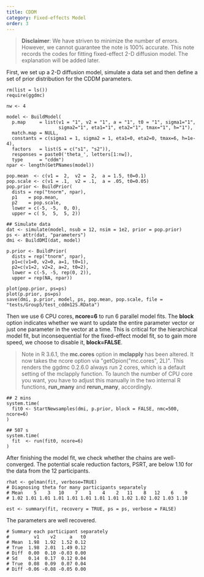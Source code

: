 ```yaml
---
title: CDDM 
category: Fixed-effects Model
order: 3
---
```


> **Disclaimer**: We have striven to minimize the number of errors. However, we cannot guarantee the note is 100% accurate. This note records the codes for fitting fixed-effect 2-D diffusion model. The explanation will be added later.

First, we set up a 2-D diffusion model, simulate a data set and then define a set of prior distribution for the CDDM parameters.  

```
rm(list = ls())
require(ggdmc)

nw <- 4

model <- BuildModel(
  p.map     = list(v1 = "1", v2 = "1", a = "1", t0 = "1", sigma1="1",
                   sigma2="1", eta1="1", eta2="1", tmax="1", h="1"),
  match.map = NULL,
  constants = c(sigma1 = 1, sigma2 = 1, eta1=0, eta2=0, tmax=6, h=1e-4),
  factors   = list(S = c("s1", "s2")),
  responses = paste0('theta_', letters[1:nw]),
  type      = "cddm")
npar <- length(GetPNames(model))

pop.mean  <- c(v1 =  2,  v2 =  2,  a = 1.5, t0=0.1)
pop.scale <- c(v1 = .1,  v2 = .1,  a = .05, t0=0.05)
pop.prior <- BuildPrior(
  dists = rep("tnorm", npar),
  p1    = pop.mean,
  p2    = pop.scale,
  lower = c(-5, -5,  0, 0),
  upper = c( 5,  5,  5, 2))

## Simulate data
dat <- simulate(model, nsub = 12, nsim = 1e2, prior = pop.prior)
ps <- attr(dat, "parameters")
dmi <- BuildDMI(dat, model)

p.prior <- BuildPrior(
  dists = rep("tnorm", npar),
  p1=c(v1=0, v2=0, a=1, t0=1),
  p2=c(v1=2, v2=2, a=2, t0=2),
  lower = c(-5, -5, rep(0, 2)),
  upper = rep(NA, npar))

plot(pop.prior, ps=ps)
plot(p.prior, ps=ps)
save(dmi, p.prior, model, ps, pop.mean, pop.scale, file = "tests/Group5/test_cddm12S.RData")
```


Then we use 6 CPU cores, **ncore=6** to run 6 parallel model fits. The **block** option indicates whether we want to update the entire parameter vector or just one parameter in the vector at a time. This is critical for the hierarchical model fit, but inconsequential for the fixed-effect model fit, so to gain more speed, we choose to disable it, **block=FALSE**. 

> Note in R 3.6.1, the **mc.cores** option in **mclapply** has been altered. It now takes the ncore option via "getOpion("mc.cores", 2L)". This renders the ggdmc 0.2.6.0 always run 2 cores, which is a default setting of the mclapply function. To launch the number of CPU core you want, you have to adjust this manually in the two internal R functions, **run_many** and **rerun_many**, accordingly. 
 

```
## 2 mins
system.time(
  fit0 <- StartNewsamples(dmi, p.prior, block = FALSE, nmc=500, ncore=6)
)

## 507 s
system.time(
  fit  <- run(fit0, ncore=6)
)
```

After finishing the model fit, we check whether the chains are well-converged. The potential scale reduction factors, PSRT, are below 1.10 for the data from the 12 participants.  

```
rhat <- gelman(fit, verbose=TRUE)
# Diagnosing theta for many participants separately
# Mean    5    3   10    7    1    4    2   11    8   12    6    9 
# 1.02 1.01 1.01 1.01 1.01 1.01 1.01 1.01 1.02 1.02 1.02 1.03 1.10 

est <- summary(fit, recovery = TRUE, ps = ps, verbose = FALSE)
```

The parameters are well recovered. 

```
# Summary each participant separately
#         v1    v2     a   t0
# Mean  1.98  1.92  1.52 0.12
# True  1.98  2.01  1.49 0.12
# Diff  0.00  0.10 -0.03 0.00
# Sd    0.14  0.17  0.12 0.04
# True  0.08  0.09  0.07 0.04
# Diff -0.06 -0.08 -0.05 0.00
```


